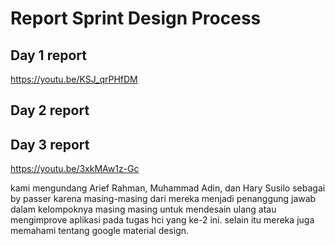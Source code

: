 #  Report Sprint Design Process

## Day 1 report
https://youtu.be/KSJ_qrPHfDM

## Day 2 report


## Day 3 report
https://youtu.be/3xkMAw1z-Gc
<p> kami mengundang Arief Rahman, Muhammad Adin, dan Hary Susilo sebagai by passer karena masing-masing dari mereka menjadi penanggung jawab dalam kelompoknya masing masing untuk  mendesain ulang atau mengimprove aplikasi pada tugas hci yang ke-2 ini. selain itu mereka juga memahami tentang google material design.</p>

